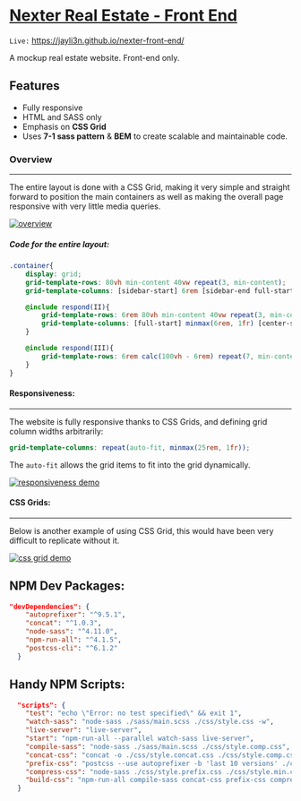 # [Nexter Real Estate - Front End](https://jayli3n.github.io/nexter-front-end/ "nexter-front-end")
`Live:` https://jayli3n.github.io/nexter-front-end/

A mockup real estate website. Front-end only.

## Features
- Fully responsive
- HTML and SASS only
- Emphasis on **CSS Grid**
- Uses **7-1 sass pattern** & **BEM** to create scalable and maintainable code.

###  Overview
----
The entire layout is done with a CSS Grid, making it very simple and straight forward to position the main containers as well as making the overall page responsive with very little media queries.

[![overview](https://github.com/jayli3n/nexter-front-end/blob/master/README_resources/ss01.png?raw=true "overview")](https://github.com/jayli3n/nexter-front-end/blob/master/README_resources/ss01.png?raw=true "overview")

##### Code for the entire layout:

```scss
.container{
	display: grid;
	grid-template-rows: 80vh min-content 40vw repeat(3, min-content);
	grid-template-columns: [sidebar-start] 6rem [sidebar-end full-start] minmax(6rem, 1fr) [center-start] repeat(8, [col-start] minmax(min-content, 14rem) [col-end]) [center-end] minmax(6rem, 1fr) [full-end];

	@include respond(II){
		grid-template-rows: 6rem 80vh min-content 40vw repeat(3, min-content);
		grid-template-columns: [full-start] minmax(6rem, 1fr) [center-start] repeat(8, [col-start] minmax(min-content, 14rem) [col-end]) [center-end] minmax(6rem, 1fr) [full-end];
	}

	@include respond(III){
		grid-template-rows: 6rem calc(100vh - 6rem) repeat(7, min-content);
	}
}
```

#### Responsiveness:
---
The website is fully responsive thanks to CSS Grids, and defining grid column widths arbitrarily:

```scss
grid-template-columns: repeat(auto-fit, minmax(25rem, 1fr));
```
The `auto-fit` allows the grid items to fit into the grid dynamically.

[![responsiveness demo](https://github.com/jayli3n/nexter-front-end/blob/master/README_resources/gif01.gif?raw=true "responsiveness demo")](https://github.com/jayli3n/nexter-front-end/blob/master/README_resources/gif01.gif?raw=true "responsiveness demo")


#### CSS Grids:
---
Below is another example of using CSS Grid, this would have been very difficult to replicate without it.

[![css grid demo](https://github.com/jayli3n/nexter-front-end/blob/master/README_resources/ss02.png?raw=true "css grid demo")](https://github.com/jayli3n/nexter-front-end/blob/master/README_resources/ss02.png?raw=true "css grid demo")





## NPM Dev Packages:
```json
"devDependencies": {
    "autoprefixer": "^9.5.1",
    "concat": "^1.0.3",
    "node-sass": "^4.11.0",
    "npm-run-all": "^4.1.5",
    "postcss-cli": "^6.1.2"
  }
```

## Handy NPM Scripts:
```json
  "scripts": {
    "test": "echo \"Error: no test specified\" && exit 1",
    "watch-sass": "node-sass ./sass/main.scss ./css/style.css -w",
    "live-server": "live-server",
    "start": "npm-run-all --parallel watch-sass live-server",
    "compile-sass": "node-sass ./sass/main.scss ./css/style.comp.css",
    "concat-css": "concat -o ./css/style.concat.css ./css/style.comp.css ./css/icon-fonts.css",
    "prefix-css": "postcss --use autoprefixer -b 'last 10 versions' ./css/style.concat.css -o ./css/style.prefix.css",
    "compress-css": "node-sass ./css/style.prefix.css ./css/style.min.css --output-style compressed",
    "build-css": "npm-run-all compile-sass concat-css prefix-css compress-css"
  }
```